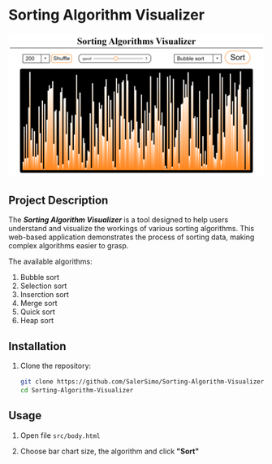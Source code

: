 # Sorting Algorithm Visualizer

![image](./assets/images/readme_image.png)

## Project Description
The ***Sorting Algorithm Visualizer*** is a  tool designed to help users understand and visualize the workings of various sorting algorithms. This web-based application demonstrates the process of sorting data, making complex algorithms easier to grasp.  

The available algorithms:  
1. Bubble sort
2. Selection sort
3. Inserction sort
4. Merge sort
5. Quick sort
6. Heap sort


## Installation
1. Clone the repository:

    ```bash
    git clone https://github.com/SalerSimo/Sorting-Algorithm-Visualizer
    cd Sorting-Algorithm-Visualizer
    ```
## Usage
1. Open file `src/body.html`

2. Choose bar chart size, the algorithm and click **"Sort"**
